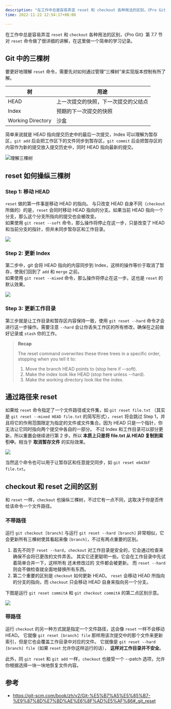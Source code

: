```yaml
---
description: "在工作中总是容易弄混 reset 和 checkout 各种用法的区别，《Pro Git》第 7.7 节对 reset 命令做了很详细的讲解，在这里做一个简单的学习记录。"
time: 2022-11-22 12:54:17+08:00

---
```


在工作中总是容易弄混 `reset` 和 `checkout` 各种用法的区别，《Pro Git》第 7.7 节对 `reset` 命令做了很详细的讲解，在这里做一个简单的学习记录。

## Git 中的三棵树

要更好地理解 `reset` 命令，需要先对如何通过管理“三棵树”来实现版本控制有所了解。

|树|用途 |
|--|----|
|HEAD|上一次提交的快照，下一次提交的父结点|
|Index|预期的下一次提交的快照|
|Working Directory| 沙盒|

简单来说就是 HEAD 指向提交历史中的最后一次提交，Index 可以理解为暂存区，`git add` 后会把工作区下的文件同步到暂存区，`git commit` 后会把暂存区的内容作为新的提交放入提交历史中，同时 HEAD 指向最新的提交。

![理解三棵树](https://git-scm.com/book/en/v2/images/reset-start.png)

## reset 如何操纵三棵树

### Step 1: 移动 HEAD

`reset` 做的第一件事是移动 HEAD 的指向。 与只改变 HEAD 自身不同（`checkout` 所做的）的是，`reset` 会同时移动 HEAD 指向的分支。如果当前 HEAD 指向一个分支，那么这个分支所指向的提交也会被改变。  
如果使用 `git reset --soft` 命令，那么操作将停止在这一步，只是改变了 HEAD 和当前分支的指针，但并未同步暂存区和工作目录。

![](https://git-scm.com/book/en/v2/images/reset-soft.png)

### Step 2: 更新 Index

第二步中，git 会将 HEAD 指向的内容同步到 Index，这样的操作等价于取消了暂存，使我们回到了 `add` 和 `merge` 之前。  
如果使用 `git reset --mixed` 命令，那么操作将停止在这一步。这也是 `reset` 的默认效果。

![](https://git-scm.com/book/en/v2/images/reset-mixed.png)

### Step 3: 更新工作目录

第三步就是让工作目录和暂存区内容保持一致，使用 `git reset --hard` 命令才会进行这一步操作。需要注意 `--hard` 会让你丢失工作区的所有修改，确保在之前做好记录或 `stash` 你的工作。

> **Recap**
> 
> The reset command overwrites these three trees in a specific order, stopping when you tell it to:
> 1. Move the branch HEAD points to (stop here if --soft).
> 2. Make the index look like HEAD (stop here unless --hard).
> 3. Make the working directory look like the index.


## 通过路径来 reset

如果给 `reset` 命令指定了一个文件路径或文件集，如 `git reset file.txt` （其实是 `git reset --mixed HEAD file.txt` 的简写形式），`reset` 将会跳过 Step 1，并且将它的作用范围限定为指定的文件或文件集合。因为 HEAD 只是一个指针，你无法让它同时指向两个提交中各自的一部分。 不过 Index 和工作目录可以部分更新，所以重置会继续进行第 2 步。所以 **本质上只是将 file.txt 从 HEAD 复制到索引中**。相当于 **取消暂存文件** 的实际效果。

![](https://git-scm.com/book/en/v2/images/reset-path1.png)

当然这个命令也可以用于让暂存区和任意提交同步，如 `git reset eb43bf file.txt`。


## checkout 和 reset 之间的区别

和 `reset` 一样，`checkout` 也操纵三棵树，不过它有一点不同，这取决于你是否传给该命令一个文件路径。

### 不带路径

运行 `git checkout [branch]` 与运行 `git reset --hard [branch]` 非常相似，它会更新所有三棵树使其看起来像 `[branch]`，不过有两点重要的区别。

1. 首先不同于 `reset --hard`，`checkout` 对工作目录是安全的，它会通过检查来确保不会将已更改的文件弄丢。 其实它还更聪明一些。它会在工作目录中先试着简单合并一下，这样所有 还未修改过的 文件都会被更新。 而 `reset --hard` 则会不做检查就全面地替换所有东西。
2. 第二个重要的区别是 `checkout` 如何更新 HEAD。 `reset` 会移动 HEAD 所指向的分支的指向，而 `checkout` 只会移动 HEAD 自身来指向另一个分支。
   
下图是运行 `git reset commitA` 和 `git checkout commitA` 的第二点区别示意。

![](https://git-scm.com/book/en/v2/images/reset-checkout.png)

### 带路径

运行 `checkout` 的另一种方式就是指定一个文件路径，这会像 `reset` 一样不会移动 HEAD。 它就像 `git reset [branch] file` 那样用该次提交中的那个文件来更新索引，但是它也会覆盖工作目录中对应的文件。 它就像是 `git reset --hard [branch] file`（如果 `reset` 允许你这样运行的话）， **这样对工作目录并不安全**。

此外，同 `git reset` 和 `git add` 一样，`checkout` 也接受一个 --patch 选项，允许你根据选择一块一块地恢复文件内容。

## 参考
* https://git-scm.com/book/zh/v2/Git-%E5%B7%A5%E5%85%B7-%E9%87%8D%E7%BD%AE%E6%8F%AD%E5%AF%86#_git_reset